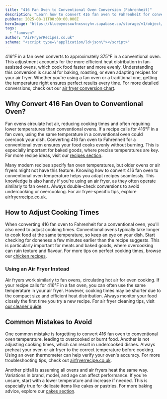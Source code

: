 ```yaml
---
title: "416 Fan Oven to Conventional Oven Conversion (Fahrenheit)"
description: "Learn how to convert 416 fan oven to Fahrenheit for conventional ovens with our easy guide. Perfect for baking and air frying conversions."
pubDate: 2025-08-11T00:00:00.000Z
heroImage: "https://klueoymssxwfnxsvcyhv.supabase.co/storage/v1/object/public/md/416-fan-oven-to-conventional-oven-conversion-fahrenheit-aad4a12a.png"
tags:
  - "fanoven"
author: "AirFryerRecipes.co.uk"
schema: "<script type=\"application/ld+json\"></script>"
---
```


<p>416°F in a fan oven converts to approximately 375°F in a conventional oven. This adjustment accounts for the more efficient heat distribution in fan-assisted ovens, which cook food faster and more evenly. Understanding this conversion is crucial for baking, roasting, or even adapting recipes for your air fryer. Whether you're using a fan oven or a traditional one, getting the temperature right ensures perfect results every time. For more detailed conversions, check out our <a href=https://www.airfryerrecipe.co.uk/air-fryer-conversion-chart>air fryer conversion chart</a>.</p>

<h2>Why Convert 416 Fan Oven to Conventional Oven?</h2>
<p>Fan ovens circulate hot air, reducing cooking times and often requiring lower temperatures than conventional ovens. If a recipe calls for 416°F in a fan oven, using the same temperature in a conventional oven could overcook your dish. Converting 416 fan oven to Fahrenheit for a conventional oven ensures your food cooks evenly without burning. This is especially important for baked goods, where precise temperatures are key. For more recipe ideas, visit our <a href=https://www.airfryerrecipe.co.uk/recipes>recipes section</a>.</p>

<p>Many modern recipes specify fan oven temperatures, but older ovens or air fryers might not have this feature. Knowing how to convert 416 fan oven to conventional oven temperature helps you adapt recipes seamlessly. This knowledge is also handy if you're using an air fryer, as they often operate similarly to fan ovens. Always double-check conversions to avoid undercooking or overcooking. For air fryer-specific tips, explore <a href=https://www.airfryerrecipe.co.uk>airfryerrecipe.co.uk</a>.</p>

<h2>How to Adjust Cooking Times</h2>
<p>When converting 416 fan oven to Fahrenheit for a conventional oven, you'll also need to adjust cooking times. Conventional ovens typically take longer to cook food at the same temperature, so keep an eye on your dish. Start checking for doneness a few minutes earlier than the recipe suggests. This is particularly important for meats and baked goods, where overcooking can ruin texture and flavour. For more tips on perfect cooking times, browse our <a href=https://www.airfryerrecipe.co.uk/recipe-category/chicken>chicken recipes</a>.</p>

<h3>Using an Air Fryer Instead</h3>
<p>Air fryers work similarly to fan ovens, circulating hot air for even cooking. If your recipe calls for 416°F in a fan oven, you can often use the same temperature in your air fryer. However, cooking times may be shorter due to the compact size and efficient heat distribution. Always monitor your food closely the first time you try a new recipe. For air fryer cleaning tips, visit <a href=https://www.airfryerrecipe.co.uk/air-fryer-cleaner>our cleaner guide</a>.</p>

<h2>Common Mistakes to Avoid</h2>
<p>One common mistake is forgetting to convert 416 fan oven to conventional oven temperature, leading to overcooked or burnt food. Another is not adjusting cooking times, which can result in undercooked dishes. Always preheat your oven or air fryer to the correct temperature before cooking. Using an oven thermometer can help verify your oven's accuracy. For more troubleshooting tips, check out <a href=https://www.airfryerrecipe.co.uk>airfryerrecipe.co.uk</a>.</p>

<p>Another pitfall is assuming all ovens and air fryers heat the same way. Variations in brand, model, and age can affect performance. If you're unsure, start with a lower temperature and increase if needed. This is especially true for delicate items like cakes or pastries. For more baking advice, explore our <a href=https://www.airfryerrecipe.co.uk/recipe-category/cakes>cakes section</a>.</p>